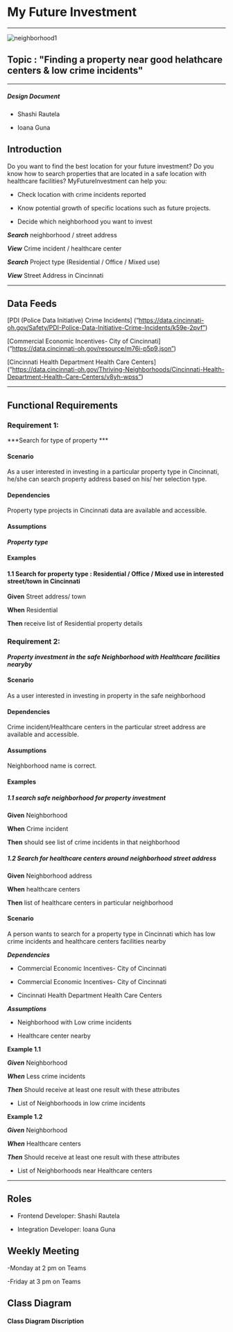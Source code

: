 # My Future Investment
---

![neighborhood1](https://user-images.githubusercontent.com/47906013/111054373-31003980-843a-11eb-8a5f-7c090de88f7c.jpg)

## Topic : "Finding a property near good helathcare centers & low crime incidents"
-------

##### Design Document

- Shashi Rautela

- Ioana Guna

## Introduction

Do you want to find the best location for your future investment? Do you know how to search properties that are located in a safe location with healthcare facilities? MyFutureInvestment can help you:

-	Check location with crime incidents reported 

-	Know potential growth of specific locations such as future projects.
 
- Decide which neighborhood you want to invest



***Search***  neighborhood / street address

***View***  Crime incident / healthcare center

***Search***  Project type (Residential / Office / Mixed use)

***View***  Street Address in Cincinnati 

________________________________________
## Data Feeds

[PDI (Police Data Initiative) Crime Incidents] (“https://data.cincinnati-oh.gov/Safety/PDI-Police-Data-Initiative-Crime-Incidents/k59e-2pvf”)


[Commercial Economic Incentives- City of Cincinnati] (“https://data.cincinnati-oh.gov/resource/m76i-p5p9.json”)

[Cincinnati Health Department Health Care Centers] (“https://data.cincinnati-oh.gov/Thriving-Neighborhoods/Cincinnati-Health-Department-Health-Care-Centers/v8yh-wpss”)

________________________________________
## Functional Requirements

### Requirement 1: 

***Search for type of property ***


#### Scenario

As a user interested in investing in a particular property type in Cincinnati,  he/she can search property address based on his/ her selection type. 

#### Dependencies

Property type projects in Cincinnati data are available and accessible.

#### Assumptions


***Property type***


#### Examples

#### 1.1 Search for property type : Residential / Office / Mixed use in interested street/town in Cincinnati

**Given**  Street address/ town

**When**  Residential

**Then**  receive list of Residential property details




### Requirement 2: 

***Property investment in the safe Neighborhood with Healthcare facilities nearyby***

#### Scenario

As a user interested in investing in property in the safe neighborhood 

#### Dependencies

Crime incident/Healthcare centers in the particular street address are available and accessible.

#### Assumptions

Neighborhood name is correct.



#### Examples

##### 1.1  search safe neighborhood for property investment

**Given**  Neighborhood

**When**  Crime incident 


**Then** should see list of crime incidents in that neighborhood 


##### 1.2 Search for healthcare centers around neighborhood street address

**Given**   Neighborhood address

**When** 	 healthcare centers

**Then** list of healthcare centers in particular neighborhood 


#### Scenario

A person wants to search for a property type in Cincinnati which has low crime incidents and healthcare centers facilities nearby

***Dependencies***

- Commercial Economic Incentives- City of Cincinnati
 
- Commercial Economic Incentives- City of Cincinnati

- Cincinnati Health Department Health Care Centers



***Assumptions***

- Neighborhood with Low crime incidents

- Healthcare center nearby

**Example 1.1**

***Given***  Neighborhood 

***When***  Less crime incidents 

***Then*** Should receive at least one result with these attributes

- List of Neighborhoods in low crime incidents 

**Example 1.2**

***Given***  Neighborhood 

***When***  Healthcare centers 

***Then*** Should receive at least one result with these attributes

- List of Neighborhoods near Healthcare centers

________________________________________

## Roles
- Frontend Developer: Shashi Rautela

- Integration Developer: Ioana Guna 

## Weekly Meeting 

-Monday at 2 pm on Teams

-Friday at 3 pm on Teams


## Class Diagram


#### Class Diagram Discription




